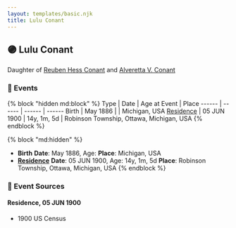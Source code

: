 ```yaml
---
layout: templates/basic.njk
title: Lulu Conant
---
```

## 🟣 Lulu Conant

Daughter of [Reuben Hess Conant](/people/3/37326838) and [Alveretta V. Conant](/people/6/60109856)

### 📆 Events

{% block "hidden md:block" %}
Type | Date | Age at Event | Place
------ | ------ | ------ | ------
Birth | May 1886 |  | Michigan, USA
[Residence](#event-event-0) | 05 JUN 1900 | 14y, 1m, 5d | Robinson Township, Ottawa, Michigan, USA
{% endblock %}

{% block "md:hidden" %}
- **Birth**
**Date**: May 1886, Age:
**Place**: Michigan, USA
- **[Residence](#event-event-0)**
**Date**: 05 JUN 1900, Age: 14y, 1m, 5d
**Place**: Robinson Township, Ottawa, Michigan, USA
{% endblock %}

### 📰 Event Sources

#### <a id="event-event-0"></a> Residence, 05 JUN 1900
* 1900 US Census
